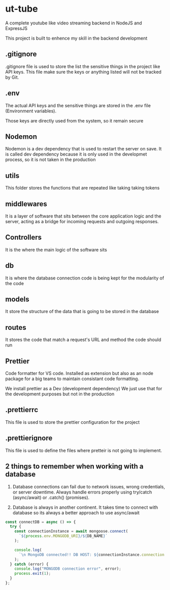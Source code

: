 # ut-tube

A complete youtube like video streaming backend in NodeJS and ExpressJS

This project is built to enhence my skill in the backend development

## .gitignore

.gitignore file is used to store the list the sensitive things in the project like API keys. This file make sure the keys or anything listed will not be tracked by Git.

## .env

The actual API keys and the sensitive things are stored in the .env file (Environment variables).

Those keys are directly used from the system, so it remain secure

## Nodemon

Nodemon is a dev dependency that is used to restart the server on save.
It is called dev dependency because it is only used in the developmet process, so it is not taken in the production

## utils

This folder stores the functions that are repeated like taking taking tokens

## middlewares

It is a layer of software that sits between the core application logic and the server, acting as a bridge for incoming requests and outgoing responses.

## Controllers

It is the where the main logic of the software sits

## db

It is where the database connection code is being kept for the modularity of the code

## models

It store the structure of the data that is going to be stored in the database

## routes

It stores the code that match a request's URL and method the code should run

## Prettier

Code formatter for VS code. Installed as extension but also as an node package for a big teams to maintain consistant code formatting.

We install prettier as a Dev (development dependency)
We just use that for the development purposes but not in the production

## .prettierrc

This file is used to store the prettier configuration for the project

## .prettierignore

This file is used to define the files where pretteir is not going to implement.

## 2 things to remember when working with a database

1. Database connections can fail due to network issues, wrong credentials, or server downtime. Always handle errors properly using try/catch (async/await) or .catch() (promises).

2. Database is always in another continent. It takes time to connect with database so its always a better approach to use async/await

```js
const connectDB = async () => {
  try {
    const connectionInstance = await mongoose.connect(
      `${process.env.MONGODB_URI}/${DB_NAME}`
    );

    console.log(
      `\n MongoDB connected!! DB HOST: ${connectionInstance.connection.host}`
    );
  } catch (error) {
    console.log("MONGODB connection error", error);
    process.exit(1);
  }
};
```

